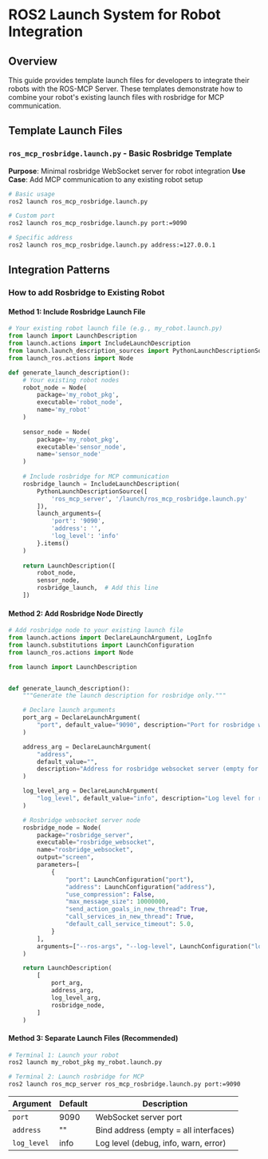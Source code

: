 # ROS2 Launch System for Robot Integration

## Overview

This guide provides template launch files for developers to integrate their robots with the ROS-MCP Server. These templates demonstrate how to combine your robot's existing launch files with rosbridge for MCP communication.

## Template Launch Files

### `ros_mcp_rosbridge.launch.py` - Basic Rosbridge Template
**Purpose**: Minimal rosbridge WebSocket server for robot integration
**Use Case**: Add MCP communication to any existing robot setup

```bash
# Basic usage
ros2 launch ros_mcp_rosbridge.launch.py

# Custom port
ros2 launch ros_mcp_rosbridge.launch.py port:=9090

# Specific address
ros2 launch ros_mcp_rosbridge.launch.py address:=127.0.0.1
```

## Integration Patterns

### How to add Rosbridge to Existing Robot

#### Method 1: Include Rosbridge Launch File
```python
# Your existing robot launch file (e.g., my_robot.launch.py)
from launch import LaunchDescription
from launch.actions import IncludeLaunchDescription
from launch.launch_description_sources import PythonLaunchDescriptionSource
from launch_ros.actions import Node

def generate_launch_description():
    # Your existing robot nodes
    robot_node = Node(
        package='my_robot_pkg',
        executable='robot_node',
        name='my_robot'
    )
    
    sensor_node = Node(
        package='my_robot_pkg',
        executable='sensor_node',
        name='sensor_node'
    )
    
    # Include rosbridge for MCP communication
    rosbridge_launch = IncludeLaunchDescription(
        PythonLaunchDescriptionSource([
            'ros_mcp_server', '/launch/ros_mcp_rosbridge.launch.py'
        ]),
        launch_arguments={
            'port': '9090',
            'address': '',
            'log_level': 'info'
        }.items()
    )
    
    return LaunchDescription([
        robot_node,
        sensor_node,
        rosbridge_launch,  # Add this line
    ])
```

#### Method 2: Add Rosbridge Node Directly

```python
# Add rosbridge node to your existing launch file
from launch.actions import DeclareLaunchArgument, LogInfo
from launch.substitutions import LaunchConfiguration
from launch_ros.actions import Node

from launch import LaunchDescription


def generate_launch_description():
    """Generate the launch description for rosbridge only."""

    # Declare launch arguments
    port_arg = DeclareLaunchArgument(
        "port", default_value="9090", description="Port for rosbridge websocket server"
    )

    address_arg = DeclareLaunchArgument(
        "address",
        default_value="",
        description="Address for rosbridge websocket server (empty for all interfaces)",
    )

    log_level_arg = DeclareLaunchArgument(
        "log_level", default_value="info", description="Log level for rosbridge server"
    )

    # Rosbridge websocket server node
    rosbridge_node = Node(
        package="rosbridge_server",
        executable="rosbridge_websocket",
        name="rosbridge_websocket",
        output="screen",
        parameters=[
            {
                "port": LaunchConfiguration("port"),
                "address": LaunchConfiguration("address"),
                "use_compression": False,
                "max_message_size": 10000000,
                "send_action_goals_in_new_thread": True,
                "call_services_in_new_thread": True,
                "default_call_service_timeout": 5.0,
            }
        ],
        arguments=["--ros-args", "--log-level", LaunchConfiguration("log_level")],
    )

    return LaunchDescription(
        [
            port_arg,
            address_arg,
            log_level_arg,
            rosbridge_node,
        ]
    )
```


#### Method 3: Separate Launch Files (Recommended)
```bash
# Terminal 1: Launch your robot
ros2 launch my_robot_pkg my_robot.launch.py

# Terminal 2: Launch rosbridge for MCP
ros2 launch ros_mcp_server ros_mcp_rosbridge.launch.py port:=9090
```

| Argument | Default | Description |
|----------|---------|-------------|
| `port` | 9090 | WebSocket server port |
| `address` | "" | Bind address (empty = all interfaces) |
| `log_level` | info | Log level (debug, info, warn, error) |